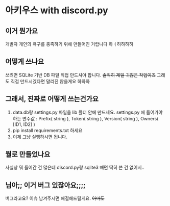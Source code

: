 # 아키우스 with discord.py
## 이거 뭔가요
개발자 개인의 욕구를 충족하기 위해 만들어진 거랍니다 하ㅓ허하하하
## 어떻게 쓰나요
쓰려면 SQLite 기반 DB 파일 직접 만드셔야 합니다.
~~솔직히 제일 귀찮은 작업이죠~~
그래도 직접 만드시겠다면 말리진 않을게요 하와와
## 그래서, 진짜로 어떻게 쓰는건가요
1. data.db랑 settings.py 파일을 lib 폴더 안에 만드세요.
settings.py 에 들어가야 하는 변수값 : Prefix( string ), Token( string ), Version( string ), Owners( [ID1, ID2] )
2. pip install requirements.txt 하세요
3. 이제 그냥 실행하시면 됩니다.
## 뭘로 만들었나요
사실상 뭐 들어간 건 많은데 discord.py랑 sqlite3 빼면 딱히 쓴 건 없어서..
## 님아;; 이거 버그 있잖아요;;;;
버그라고요? 이슈 남겨주시면 해결해드릴게요. ~~아마도~~

